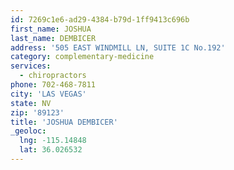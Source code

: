 ```yaml
---
id: 7269c1e6-ad29-4384-b79d-1ff9413c696b
first_name: JOSHUA
last_name: DEMBICER
address: '505 EAST WINDMILL LN, SUITE 1C No.192'
category: complementary-medicine
services:
  - chiropractors
phone: 702-468-7811
city: 'LAS VEGAS'
state: NV
zip: '89123'
title: 'JOSHUA DEMBICER'
_geoloc:
  lng: -115.14848
  lat: 36.026532
---
```

